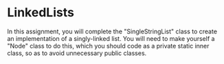 # LinkedLists
In this assignment, you will complete the "SingleStringList" class to create an implementation of a singly-linked list.
You will need to make yourself a "Node" class to do this, which you should code as a private static inner class, so as to avoid
unnecessary public classes.
